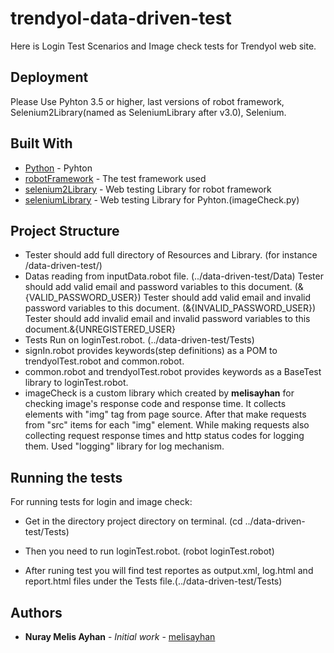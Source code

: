 # trendyol-data-driven-test

Here is Login Test Scenarios and Image check tests for Trendyol web site.

## Deployment

Please Use Pyhton 3.5 or higher, last versions of robot framework, Selenium2Library(named as SeleniumLibrary after v3.0), Selenium.

## Built With

* [Python](https://www.python.org/) - Pyhton
* [robotFramework](http://robotframework.org/) - The test framework used
* [selenium2Library](http://robotframework.org/Selenium2Library/Selenium2Library.html) - Web testing Library for robot framework
* [seleniumLibrary](https://www.seleniumhq.org/) - Web testing Library for Pyhton.(imageCheck.py)


## Project Structure

* Tester should add full directory of Resources and Library. (for instance <full directory>/data-driven-test/)
* Datas reading from inputData.robot file. (../data-driven-test/Data)
  Tester should add valid email and password variables to this document. (&{VALID_PASSWORD_USER})
  Tester should add valid email and invalid password variables to this document. (&{INVALID_PASSWORD_USER})
  Tester should add invalid email and invalid password variables to this document.&{UNREGISTERED_USER} 
* Tests Run on loginTest.robot. (../data-driven-test/Tests)
* signIn.robot provides keywords(step definitions) as a POM to trendyolTest.robot and common.robot.
* common.robot and trendyolTest.robot provides keywords as a BaseTest library to loginTest.robot.
* imageCheck is a custom library which created by **melisayhan** for checking image's response code and response time. It collects elements with "img" tag from page source. After that make requests from "src" items for each "img" element. While making requests also collecting request response times and http status codes for logging them. Used "logging" library for log mechanism.

## Running the tests

For running tests for login and image check:

- Get in the directory project directory on terminal. (cd ../data-driven-test/Tests)

- Then you need to run loginTest.robot. (robot loginTest.robot)

- After runing test you will find test reportes as output.xml, log.html and report.html files under the Tests file.(../data-driven-test/Tests)

## Authors

* **Nuray Melis Ayhan** - *Initial work* - [melisayhan](https://github.com/melisayhan)

